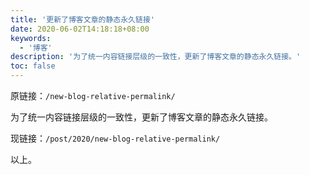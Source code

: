 ```yaml
---
title: '更新了博客文章的静态永久链接'
date: 2020-06-02T14:18:18+08:00
keywords:
  - '博客'
description: '为了统一内容链接层级的一致性，更新了博客文章的静态永久链接。'
toc: false
---
```


原链接：`/new-blog-relative-permalink/`

为了统一内容链接层级的一致性，更新了博客文章的静态永久链接。

现链接：`/post/2020/new-blog-relative-permalink/`

<!--more-->

以上。
